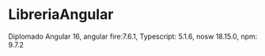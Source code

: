 # LibreriaAngular
Diplomado Angular  16, angular fire:7.6.1, Typescript: 5.1.6, nosw 18.15.0, npm: 9.7.2
